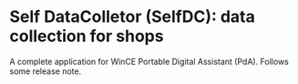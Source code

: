 # Self DataColletor (SelfDC): data collection for shops
A complete application for WinCE Portable Digital Assistant (PdA).
Follows some release note.
